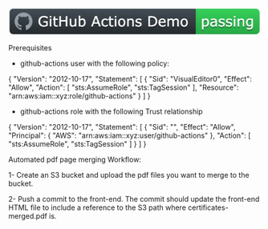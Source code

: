 ![PDF Tool Kit](https://github.com/mojumah/pdftk-environment/blob/main/badge.png)

Prerequisites 

- github-actions user with the following policy:

{
    "Version": "2012-10-17",
    "Statement": [
        {
            "Sid": "VisualEditor0",
            "Effect": "Allow",
            "Action": [
                "sts:AssumeRole",
                "sts:TagSession"
            ],
            "Resource": "arn:aws:iam::xyz:role/github-actions"
        }
    ]
}


- github-actions role with the following Trust relationship

{
    "Version": "2012-10-17",
    "Statement": [
        {
            "Sid": "",
            "Effect": "Allow",
            "Principal": {
                "AWS": "arn:aws:iam::xyz:user/github-actions"
            },
            "Action": [
                "sts:AssumeRole",
                "sts:TagSession"
            ]
        }
    ]
}

Automated pdf page merging Workflow:

1- Create an S3 bucket and upload the pdf files you want to merge to the bucket. 

2- Push a commit to the front-end. The commit should update the front-end HTML file to include a reference to the S3 path where certificates-merged.pdf is.